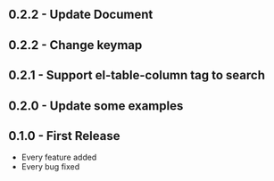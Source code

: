 ## 0.2.2 - Update Document

## 0.2.2 - Change keymap

## 0.2.1 - Support el-table-column tag to search

## 0.2.0 - Update some examples

## 0.1.0 - First Release
* Every feature added
* Every bug fixed
